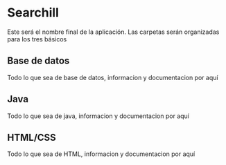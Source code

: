 # Searchill

Este será el nombre final de la aplicación.
Las carpetas serán organizadas para los tres básicos
## Base de datos

Todo lo que sea de base de datos, informacion y documentacion por aquí

## Java

Todo lo que sea de java, informacion y documentacion por aquí

## HTML/CSS

Todo lo que sea de HTML, informacion y documentacion por aquí
